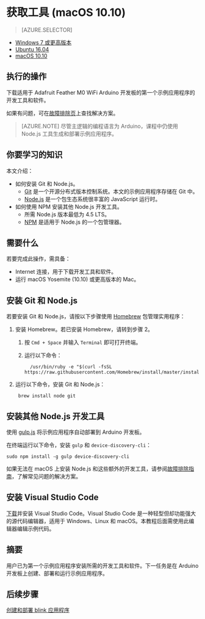 <properties
    pageTitle="获取用于 Azure IoT 初学者工具包 (macOS 10.10) 的工具 | Azure"
    description="下载并安装适用于 macOS 上 Adafruit Feather M0 WiFi 的第一个示例应用程序的必需工具和软件。"
    services="iot-hub"
    documentationcenter=""
    author="shizn"
    manager="timtl"
    tags=""
    keywords="arduino 开发工具, iot 开发, iot 软件, 物联网软件, 在 mac 上安装 git, 安装 node js mac" />
<tags
    ms.assetid="0262f3dd-0259-4eb0-962f-9fb534f8359e"
    ms.service="iot-hub"
    ms.devlang="arduino"
    ms.topic="article"
    ms.tgt_pltfrm="na"
    ms.workload="na"
    ms.date="3/21/2017"
    wacn.date="05/08/2017"
    ms.author="xshi" />  


# 获取工具 (macOS 10.10)
> [AZURE.SELECTOR]
- [Windows 7 或更高版本][windows]
- [Ubuntu 16.04][ubuntu]
- [macOS 10.10][macos]

## 执行的操作

下载适用于 Adafruit Feather M0 WiFi Arduino 开发板的第一个示例应用程序的开发工具和软件。

如果有问题，可在[故障排除页][troubleshooting]上查找解决方案。

> [AZURE.NOTE]
尽管主逻辑的编程语言为 Arduino，课程中仍使用 Node.js 工具生成和部署示例应用程序。

## 你要学习的知识
本文介绍：

* 如何安装 Git 和 Node.js。
  * [Git](https://git-scm.com) 是一个开源分布式版本控制系统。本文的示例应用程序存储在 Git 中。
  * [Node.js](https://nodejs.org/en/) 是一个包生态系统很丰富的 JavaScript 运行时。
* 如何使用 NPM 安装其他 Node.js 开发工具。
  * 所需 Node.js 版本最低为 4.5 LTS。
  * [NPM](https://www.npmjs.com) 是适用于 Node.js 的一个包管理器。

## 需要什么
若要完成此操作，需具备：
* Internet 连接，用于下载开发工具和软件。
* 运行 macOS Yosemite (10.10) 或更高版本的 Mac。

## 安装 Git 和 Node.js
若要安装 Git 和 Node.js，请按以下步骤使用 [Homebrew](http://brew.sh) 包管理实用程序：

1. 安装 Homebrew。若已安装 Homebrew，请转到步骤 2。

   1. 按 `Cmd + Space` 并输入 `Terminal` 即可打开终端。
   2. 运行以下命令：

      
      		/usr/bin/ruby -e "$(curl -fsSL https://raw.githubusercontent.com/Homebrew/install/master/install)"
      
2. 运行以下命令，安装 Git 和 Node.js：

   
   		brew install node git
   

## 安装其他 Node.js 开发工具
使用 [gulp.js](http://gulpjs.com) 将示例应用程序自动部署到 Arduino 开发板。

在终端运行以下命令，安装 `gulp` 和 `device-discovery-cli`：


	sudo npm install -g gulp device-discovery-cli


如果无法在 macOS 上安装 Node.js 和这些额外的开发工具，请参阅[故障排除指南][troubleshooting]，了解常见问题的解决方案。

## 安装 Visual Studio Code
[下载](https://code.visualstudio.com/docs/setup/osx)并安装 Visual Studio Code。Visual Studio Code 是一种轻型但却功能强大的源代码编辑器，适用于 Windows、Linux 和 macOS。本教程后面需使用此编辑器编辑示例代码。

## 摘要
用户已为第一个示例应用程序安装所需的开发工具和软件。下一任务是在 Arduino 开发板上创建、部署和运行示例应用程序。

## 后续步骤
[创建和部署 blink 应用程序][create-and-deploy-the-blink-application]
<!-- Images and links -->


[windows]: /documentation/articles/iot-hub-adafruit-feather-m0-wifi-kit-arduino-lesson1-get-the-tools-win32/
[ubuntu]: /documentation/articles/iot-hub-adafruit-feather-m0-wifi-kit-arduino-lesson1-get-the-tools-ubuntu/
[macos]: /documentation/articles/iot-hub-adafruit-feather-m0-wifi-kit-arduino-lesson1-get-the-tools-mac/
[troubleshooting]: /documentation/articles/iot-hub-adafruit-feather-m0-wifi-kit-arduino-troubleshooting/
[create-and-deploy-the-blink-application]: /documentation/articles/iot-hub-adafruit-feather-m0-wifi-kit-arduino-lesson1-deploy-blink-app/

<!---HONumber=Mooncake_0116_2017-->